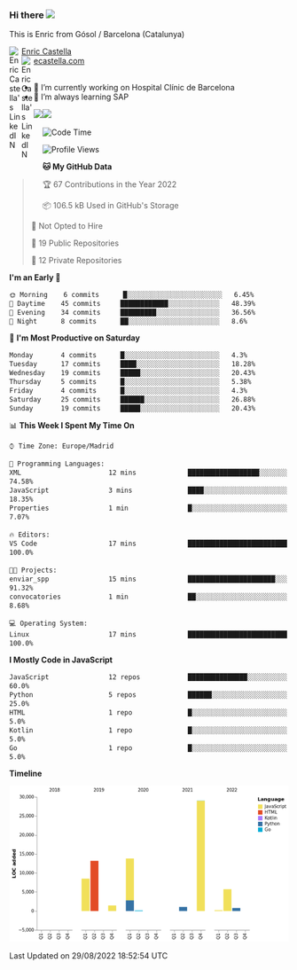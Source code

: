 ### Hi there <img src="https://media.giphy.com/media/hvRJCLFzcasrR4ia7z/giphy.gif" width="25px">

This is Enric from Gósol / Barcelona (Catalunya) 

<a href="https://www.linkedin.com/in/enric-castella/">
  <img align="left" alt="Enric Castella's LinkedIN" width="22px" src="https://raw.githubusercontent.com/peterthehan/peterthehan/master/assets/linkedin.svg" />
  Enric Castella
</a><br>

<a href="https://www.linkedin.com/in/enric-castella/">
  <img align="left" alt="Enric Castella's LinkedIN" width="22px" src="https://cdn-icons-png.flaticon.com/128/2034/2034607.png" />
  ecastella.com
</a><br><br>

- 🔭 I’m currently working on Hospital Clínic de Barcelona
- 🌱 I’m always learning SAP

<img align="left" height="170" src="https://github-readme-stats.vercel.app/api/top-langs/?username=enric11&layout=compact">

<img height="170" src="https://github-readme-stats.vercel.app/api?username=enric11&count_private=true&show_icons=true">

<!--START_SECTION:waka-->
![Code Time](http://img.shields.io/badge/Code%20Time-76%20hrs%202%20mins-blue)

![Profile Views](http://img.shields.io/badge/Profile%20Views-8-blue)

**🐱 My GitHub Data** 

> 🏆 67 Contributions in the Year 2022
 > 
> 📦 106.5 kB Used in GitHub's Storage 
 > 
> 🚫 Not Opted to Hire
 > 
> 📜 19 Public Repositories 
 > 
> 🔑 12 Private Repositories  
 > 
**I'm an Early 🐤** 

```text
🌞 Morning    6 commits      █░░░░░░░░░░░░░░░░░░░░░░░░   6.45% 
🌆 Daytime    45 commits     ████████████░░░░░░░░░░░░░   48.39% 
🌃 Evening    34 commits     █████████░░░░░░░░░░░░░░░░   36.56% 
🌙 Night      8 commits      ██░░░░░░░░░░░░░░░░░░░░░░░   8.6%

```
📅 **I'm Most Productive on Saturday** 

```text
Monday       4 commits      █░░░░░░░░░░░░░░░░░░░░░░░░   4.3% 
Tuesday      17 commits     ████░░░░░░░░░░░░░░░░░░░░░   18.28% 
Wednesday    19 commits     █████░░░░░░░░░░░░░░░░░░░░   20.43% 
Thursday     5 commits      █░░░░░░░░░░░░░░░░░░░░░░░░   5.38% 
Friday       4 commits      █░░░░░░░░░░░░░░░░░░░░░░░░   4.3% 
Saturday     25 commits     ██████░░░░░░░░░░░░░░░░░░░   26.88% 
Sunday       19 commits     █████░░░░░░░░░░░░░░░░░░░░   20.43%

```


📊 **This Week I Spent My Time On** 

```text
⌚︎ Time Zone: Europe/Madrid

💬 Programming Languages: 
XML                      12 mins             ██████████████████░░░░░░░   74.58% 
JavaScript               3 mins              ████░░░░░░░░░░░░░░░░░░░░░   18.35% 
Properties               1 min               █░░░░░░░░░░░░░░░░░░░░░░░░   7.07%

🔥 Editors: 
VS Code                  17 mins             █████████████████████████   100.0%

🐱‍💻 Projects: 
enviar_spp               15 mins             ██████████████████████░░░   91.32% 
convocatories            1 min               ██░░░░░░░░░░░░░░░░░░░░░░░   8.68%

💻 Operating System: 
Linux                    17 mins             █████████████████████████   100.0%

```

**I Mostly Code in JavaScript** 

```text
JavaScript               12 repos            ███████████████░░░░░░░░░░   60.0% 
Python                   5 repos             ██████░░░░░░░░░░░░░░░░░░░   25.0% 
HTML                     1 repo              █░░░░░░░░░░░░░░░░░░░░░░░░   5.0% 
Kotlin                   1 repo              █░░░░░░░░░░░░░░░░░░░░░░░░   5.0% 
Go                       1 repo              █░░░░░░░░░░░░░░░░░░░░░░░░   5.0%

```


**Timeline**

![Chart not found](https://raw.githubusercontent.com/enric11/enric11/main/charts/bar_graph.png) 


 Last Updated on 29/08/2022 18:52:54 UTC
<!--END_SECTION:waka-->

<!-- ![](https://visitor-badge.glitch.me/badge?page_id=enric11.enric11) -->
